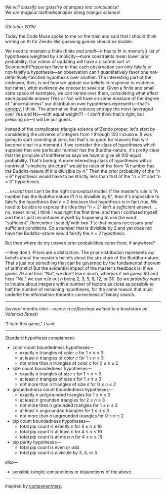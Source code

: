 *We will classify our gloss'ry of shapes into compliance!  
We are magical methodical apes doing triangle science!*  

---

*(October 2015)*

Today the Code Muse spoke to me on the train and said that I should think writing an AI for Zendo-like guessing games should be doable.

We need to maintain a finite (finite _and small_—it has to fit in memory!) list of hypotheses weighted by simplicity—more constraints mean lower prior probability. Our notion of updating will have a discrete sort of Solomonoff/Popperian flavor in that each observation can only falsify or not-falsify a hypothesis—an observation can't quantitatively favor one not-definitively-falsified hypothesis over another. The interesting part of the endeavor, then, is _not_ how we update our beliefs in response to evidence, but rather, _what evidence we choose to seek out_. Given a finite and small state space of examples, we can iterate over them, considering what effect each possible answer (Yes or No) will have on some measure of the degree of "uncertainness" our distribution over hypotheses represents—that's [entropy](https://en.wikipedia.org/wiki/Entropy_%28information_theory%29), I think. The alternative that reduces entropy the most (averaged over Yes and No—with equal weight??—I don't think that's right, but pressing on—) will be our guess.

Instead of the complicated triangle science of Zendo proper, let's start by considering the universe of integers from 1 through 100 inclusive. (I was going to start counting at zero, but that's no good for reasons that will become clear in a moment.) If we consider the class of hypotheses which suppose that one particular number has the Buddha-nature, it's pretty clear that the principle of indifference says we have to give all 100 equal probability. That's boring. A more interesting class of hypotheses with a nontrivial "simplicity structure" would be rules of the form "A number has the Buddha-nature iff it is divisible by _n_." Then the prior probability of the "_n_ = 6" hypothesis would have to be strictly less than that of the "_n_ = 2" and "_n_ = 3" hypotheses.

... _except_ that can't be the right conceptual model. If the master's rule is "A number has the Buddha-nature iff it is divisible by 6", then it's impossible to falsify the hypothesis that _n_ = 2 because that hypothesis is in fact _true_. We need to be able to express the idea that "_n_ = 2" isn't a _sufficient_ answer. ... no, never mind, I think I was right the first time, and then I confused myself, and then I just unconfused myself by happening to use the word "sufficient". Remember I said _iff_ with two 'f's: that means necessary _and_ sufficient conditions. So a number that is divisible by 2 and yet does not have the Buddha-nature would falsify the _n_ = 2 hypothesis.

But then where do my uneven prior probabilities come from, if anywhere?

—they don't. Priors are a distraction. The prior distribution represents our beliefs about the master's beliefs about the structure of the Buddha-nature. That's just not something that can be governed by the fundamental theorem of arithmetic! But the evidential impact of the master's feedback is: if we guess 79 and hear "No", we don't learn much, whereas if we guess 60 and hear "No," we can rule out _n_ being 2, 3, 5, 6, 12, or 30. So we _probably_ want to inquire about integers with a number of factors as close as possible to half the number of remaining hypotheses, for the same reason that must underlie the information-theoretic correctness of binary search.

---

*(several months later—scene: a coffeeshop welded to a bookstore on Valencia Street)*

"I hate this game," I said.

---

Standard hypothesis complement:

 * color count boundedness hypotheses—
   * exactly _n_ triangles of color _c_ for 1 ≤ _n_ ≤ 3
   * at least _n_ triangles of color _c_ for 1 ≤ _n_ ≤ 3
   * not more than _n_ triangles of color _c_ for 0 ≤ _n_ ≤ 2
 * size count boundedness hypotheses—
   * exactly _n_ triangles of size _s_ for 1 ≤ _n_ ≤ 3
   * at least _n_ triangles of size _s_ for 1 ≤ _n_ ≤ 3
   * not more than _n_ triangles of size _s_ for 0 ≤ _n_ ≤ 2
 * groundedness count boundedness hypotheses—
   * exactly _n_ un/grounded triangles for 1 ≤ _n_ ≤ 3
   * at least _n_ grounded triangles for 2 ≤ _n_ ≤ 3
   * not more than _n_ grounded triangles for 1 ≤ _n_ ≤ 2
   * at least _n_ ungrounded triangles for 1 ≤ _n_ ≤ 3
   * not more than _n_ ungrounded triangles for 0 ≤ _n_ ≤ 2
 * pip count boundedness hypotheses—
   * total pip count is exactly _n_ for 4 ≤ _n_ ≤ 16
   * total pip count is at least _n_ for 4 ≤ _n_ ≤ 16
   * total pip count is at most _n_ for 4 ≤ _n_ ≤ 16
 * pip parity hypotheses—
   * total pip count is even or odd
   * total pip count is divisible by 3, 4, or 5

_also_—

 * sensible (single) conjunctions or disjunctions of the above

---

Inspired by [compwron/mez](https://github.com/compwron/mez).
